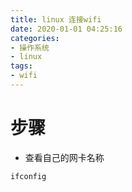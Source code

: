 ```yaml
---
title: linux 连接wifi
date: 2020-01-01 04:25:16
categories:
- 操作系统
- linux
tags:
- wifi
---
```


# 步骤

* 查看自己的网卡名称

```shell
ifconfig
```


